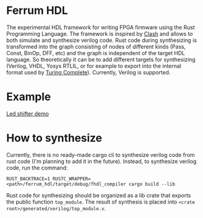 # Ferrum HDL
The experimental HDL framework for writing FPGA firmware using the Rust Programming Language. The framework is inspired by [Clash](https://clash-lang.org/) 
and allows to both simulate and synthesize verilog code. Rust code during synthesizing is transformed into the graph consisting of 
nodes of different kinds (Pass, Const, BinOp, DFF, etc) and the graph is independent of the target HDL language. So theoretically it can be to add different targets for synthesizing 
(Verilog, VHDL, Yosys RTLIL, or for example to export into the internal format used by [Turing Complete](https://turingcomplete.game/)). Currently, Verilog is supported.

# Example
[Led shifter demo](https://github.com/zshell31/led_shifter)

# How to synthesize
Currently, there is no ready-made cargo cli to synthesize verilog code from rust code (I'm planning to add it in the future).
Instead, to synthesize verilog code, run the command:
```
RUST_BACKTRACE=1 RUSTC_WRAPPER=<path>/ferrum_hdl/target/debug/fhdl_compiler cargo build --lib
```

Rust code for synthesizing should be organized as a lib crate that exports the public function `top_module`. 
The result of synthesis is placed into `<crate root>/generated/verilog/top_module.v`.
